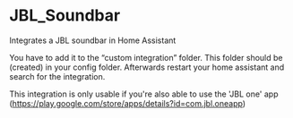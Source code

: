 # JBL_Soundbar

Integrates a JBL soundbar in Home Assistant


You have to add it to the “custom integration” folder. This folder should be (created) in your config folder. Afterwards restart your home assistant and search for the integration.


This integration is only usable if you're also able to use the 'JBL one' app (https://play.google.com/store/apps/details?id=com.jbl.oneapp)


